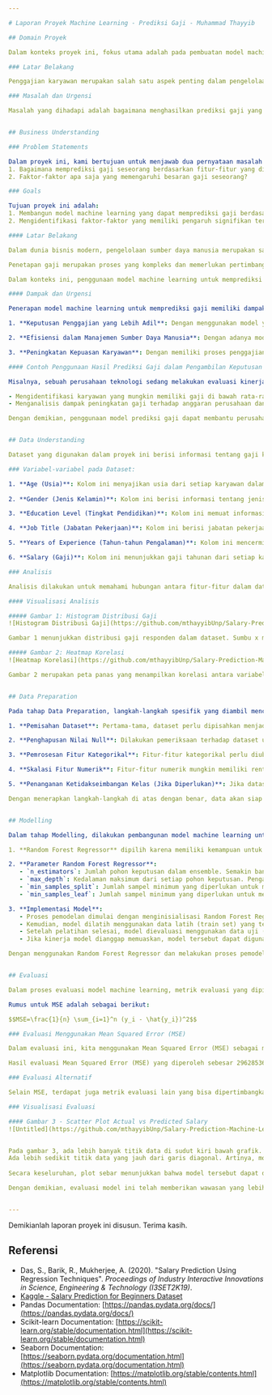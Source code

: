 ```yaml
---

# Laporan Proyek Machine Learning - Prediksi Gaji - Muhammad Thayyib

## Domain Proyek

Dalam konteks proyek ini, fokus utama adalah pada pembuatan model machine learning untuk memprediksi gaji seseorang berdasarkan beberapa fitur seperti usia, jenis kelamin, tingkat pendidikan, jabatan pekerjaan, dan tahun-tahun pengalaman. Prediksi gaji memiliki banyak aplikasi dalam industri, termasuk dalam proses rekrutmen dan penggajian karyawan.

### Latar Belakang

Penggajian karyawan merupakan salah satu aspek penting dalam pengelolaan sumber daya manusia di sebuah perusahaan. Penentuan gaji yang tepat dapat memengaruhi kepuasan dan motivasi karyawan, serta memberikan dampak pada kinerja dan produktivitas perusahaan secara keseluruhan[1]. Oleh karena itu, pengembangan model prediksi gaji menjadi relevan dalam mendukung pengambilan keputusan yang akurat dalam manajemen sumber daya manusia.

### Masalah dan Urgensi

Masalah yang dihadapi adalah bagaimana menghasilkan prediksi gaji yang akurat berdasarkan karakteristik individu karyawan[1]. Urgensinya adalah untuk meningkatkan efisiensi dalam proses penggajian, memastikan keadilan dalam penetapan gaji, serta mendukung pengambilan keputusan strategis dalam pengelolaan sumber daya manusia.


## Business Understanding

### Problem Statements

Dalam proyek ini, kami bertujuan untuk menjawab dua pernyataan masalah berikut:
1. Bagaimana memprediksi gaji seseorang berdasarkan fitur-fitur yang diberikan?
2. Faktor-faktor apa saja yang memengaruhi besaran gaji seseorang?

### Goals

Tujuan proyek ini adalah:
1. Membangun model machine learning yang dapat memprediksi gaji berdasarkan fitur-fitur yang diberikan.
2. Mengidentifikasi faktor-faktor yang memiliki pengaruh signifikan terhadap besaran gaji.

#### Latar Belakang

Dalam dunia bisnis modern, pengelolaan sumber daya manusia merupakan salah satu aspek penting yang memengaruhi kesuksesan sebuah perusahaan. Penggajian karyawan adalah salah satu bagian dari manajemen sumber daya manusia yang memiliki dampak signifikan terhadap produktivitas, kepuasan karyawan, dan keberlanjutan bisnis secara keseluruhan. Oleh karena itu, penting bagi perusahaan untuk memiliki sistem penggajian yang adil, transparan, dan efisien.

Penetapan gaji merupakan proses yang kompleks dan memerlukan pertimbangan berbagai faktor, termasuk pengalaman kerja, tingkat pendidikan, jabatan pekerjaan, dan faktor-faktor lainnya. Namun, dalam banyak kasus, proses ini dapat menjadi subjektif dan rentan terhadap bias.

Dalam konteks ini, penggunaan model machine learning untuk memprediksi gaji seseorang dapat memberikan keuntungan yang signifikan bagi perusahaan. Dengan memanfaatkan data historis tentang karyawan dan faktor-faktor yang memengaruhi gaji, perusahaan dapat mengembangkan model yang dapat memberikan perkiraan gaji yang lebih objektif dan terukur.

#### Dampak dan Urgensi

Penerapan model machine learning untuk memprediksi gaji memiliki dampak yang luas dalam konteks bisnis dan ekonomi, antara lain:

1. **Keputusan Penggajian yang Lebih Adil**: Dengan menggunakan model yang didasarkan pada data objektif, perusahaan dapat memastikan bahwa keputusan penggajian didasarkan pada faktor-faktor yang relevan dan tidak terpengaruh oleh bias individu. Hal ini dapat membantu menciptakan lingkungan kerja yang lebih adil dan merata bagi semua karyawan.

2. **Efisiensi dalam Manajemen Sumber Daya Manusia**: Dengan adanya model prediksi gaji yang akurat, perusahaan dapat mengoptimalkan alokasi sumber daya manusia dan merencanakan anggaran dengan lebih efisien. Hal ini memungkinkan perusahaan untuk mengalokasikan sumber daya dengan lebih baik sesuai dengan kebutuhan operasional dan strategis.

3. **Peningkatan Kepuasan Karyawan**: Dengan memiliki proses penggajian yang transparan dan terukur, karyawan akan merasa lebih dihargai dan diakui atas kontribusi mereka. Hal ini dapat meningkatkan tingkat kepuasan karyawan, yang pada gilirannya dapat berkontribusi pada produktivitas dan retensi karyawan yang lebih tinggi.

#### Contoh Penggunaan Hasil Prediksi Gaji dalam Pengambilan Keputusan Bisnis

Misalnya, sebuah perusahaan teknologi sedang melakukan evaluasi kinerja karyawan dan merencanakan peningkatan gaji tahunan. Dengan menggunakan model prediksi gaji, perusahaan dapat:

- Mengidentifikasi karyawan yang mungkin memiliki gaji di bawah rata-rata untuk tingkat pendidikan dan pengalaman kerjanya, dan memberikan peningkatan gaji yang sesuai untuk menjaga keseimbangan internal dan menghindari masalah kepuasan karyawan.
- Menganalisis dampak peningkatan gaji terhadap anggaran perusahaan dan menentukan alokasi dana yang optimal untuk memenuhi kebutuhan penggajian tanpa mengorbankan stabilitas keuangan perusahaan.

Dengan demikian, penggunaan model prediksi gaji dapat membantu perusahaan dalam mengambil keputusan yang lebih tepat dan strategis dalam pengelolaan sumber daya manusia mereka.


## Data Understanding

Dataset yang digunakan dalam proyek ini berisi informasi tentang gaji karyawan di sebuah perusahaan. Setiap baris mewakili seorang karyawan, dan kolom-kolomnya mencakup informasi seperti usia, jenis kelamin, tingkat pendidikan, jabatan pekerjaan, tahun-tahun pengalaman, dan gaji.

### Variabel-variabel pada Dataset:

1. **Age (Usia)**: Kolom ini menyajikan usia dari setiap karyawan dalam tahun. Nilai-nilai dalam kolom ini bersifat numerik.
   
2. **Gender (Jenis Kelamin)**: Kolom ini berisi informasi tentang jenis kelamin setiap karyawan, yang dapat berupa laki-laki atau perempuan. Nilai-nilai dalam kolom ini bersifat kategorikal.

3. **Education Level (Tingkat Pendidikan)**: Kolom ini memuat informasi tentang tingkat pendidikan setiap karyawan, yang dapat berupa SMA, sarjana (bachelor's degree), magister (master's degree), atau doktor (PhD). Nilai-nilai dalam kolom ini bersifat kategorikal.

4. **Job Title (Jabatan Pekerjaan)**: Kolom ini berisi jabatan pekerjaan setiap karyawan, yang dapat bervariasi tergantung pada perusahaan dan mencakup posisi seperti manajer, analis, insinyur, atau administrator. Nilai-nilai dalam kolom ini bersifat kategorikal.

5. **Years of Experience (Tahun-tahun Pengalaman)**: Kolom ini mencerminkan jumlah tahun pengalaman kerja dari setiap karyawan. Nilai-nilai dalam kolom ini bersifat numerik.

6. **Salary (Gaji)**: Kolom ini menunjukkan gaji tahunan dari setiap karyawan dalam dolar Amerika Serikat (USD). Nilai-nilai dalam kolom ini bersifat numerik dan dapat bervariasi tergantung pada faktor-faktor seperti jabatan pekerjaan, tahun-tahun pengalaman, dan tingkat pendidikan.

### Analisis

Analisis dilakukan untuk memahami hubungan antara fitur-fitur dalam dataset dengan gaji. Visualisasi histogram distribusi gaji menunjukkan bahwa distribusi gaji cenderung condong ke kanan (right-skewed), dengan sebagian besar responden memiliki gaji di kisaran rendah hingga menengah.

#### Visualisasi Analisis

##### Gambar 1: Histogram Distribusi Gaji
![Histogram Distribusi Gaji](https://github.com/mthayyibUnp/Salary-Prediction-Machine-Learning/assets/124302200/ac8a208b-0c18-4e67-bcac-de42e2dba3a7)

Gambar 1 menunjukkan distribusi gaji responden dalam dataset. Sumbu x mewakili gaji, sedangkan sumbu y mewakili jumlah orang yang menerima gaji tersebut. Distribusi gaji cenderung condong ke kanan (right-skewed), dengan sebagian besar responden memiliki gaji di kisaran rendah hingga menengah. Perbedaan antara gaji rata-rata dan gaji median menunjukkan adanya sebagian responden dengan penghasilan jauh lebih tinggi dari rata-rata, yang dapat dipengaruhi oleh faktor-faktor seperti pendidikan, pengalaman kerja, dan lokasi.

##### Gambar 2: Heatmap Korelasi
![Heatmap Korelasi](https://github.com/mthayyibUnp/Salary-Prediction-Machine-Learning/assets/124302200/3f831465-c9e8-4433-bdd8-4d26cf49d8ea)

Gambar 2 merupakan peta panas yang menampilkan korelasi antara variabel usia, masa kerja, dan gaji. Warna pada peta panas menunjukkan kekuatan korelasi antara variabel-variabel tersebut. Terdapat korelasi positif yang kuat antara usia dan gaji, serta antara masa kerja dan gaji. Artinya, semakin bertambah usia atau masa kerja seseorang, gaji cenderung meningkat. Namun, terdapat korelasi positif yang lebih lemah antara usia dan masa kerja.


## Data Preparation

Pada tahap Data Preparation, langkah-langkah spesifik yang diambil mencakup beberapa teknik untuk mempersiapkan data secara optimal sebelum digunakan dalam pembangunan model machine learning. Beberapa langkah tersebut antara lain:

1. **Pemisahan Dataset**: Pertama-tama, dataset perlu dipisahkan menjadi dua bagian utama: data latih (train set) dan data uji (test set). Rasio pemisahan dataset yang umum digunakan adalah 80:20 atau 70:30. Misalnya, dari total data yang tersedia, 80% digunakan untuk melatih model (train set), sementara 20% sisanya digunakan untuk menguji kinerja model (test set).

2. **Penghapusan Nilai Null**: Dilakukan pemeriksaan terhadap dataset untuk mendeteksi keberadaan nilai null atau missing values. Jika ditemukan, langkah selanjutnya adalah memutuskan cara penanganannya. Salah satu pendekatan yang umum adalah menghapus baris atau kolom yang mengandung nilai null tersebut. Misalnya, jika terdapat kolom yang memiliki sebagian besar nilai null dan tidak krusial untuk analisis, kolom tersebut dapat dihapus secara keseluruhan.

3. **Pemrosesan Fitur Kategorikal**: Fitur-fitur kategorikal perlu diubah menjadi bentuk numerik agar dapat dimengerti oleh model machine learning. Teknik yang umum digunakan adalah pengkodean one-hot (one-hot encoding). Dalam teknik ini, setiap kategori pada fitur kategorikal diubah menjadi variabel biner, di mana nilai 1 menunjukkan keberadaan kategori tersebut dan nilai 0 menunjukkan sebaliknya.

4. **Skalasi Fitur Numerik**: Fitur-fitur numerik mungkin memiliki rentang nilai yang berbeda-beda. Untuk memastikan bahwa tidak ada fitur yang mendominasi yang lain, dilakukan proses skalasi. Salah satu metode yang umum digunakan adalah normalisasi. Dalam normalisasi, nilai setiap fitur dikurangi dengan rata-rata fitur dan dibagi dengan standar deviasi fitur.

5. **Penanganan Ketidakseimbangan Kelas (Jika Diperlukan)**: Jika dataset memiliki ketidakseimbangan dalam distribusi kelas, langkah-langkah khusus mungkin diperlukan untuk menangani masalah ini. Misalnya, untuk masalah klasifikasi biner dengan kelas minoritas, teknik seperti oversampling (penambahan duplikat sampel dari kelas minoritas) atau undersampling (pengurangan sampel dari kelas mayoritas) dapat diterapkan.

Dengan menerapkan langkah-langkah di atas dengan benar, data akan siap digunakan untuk melatih model machine learning dengan kinerja yang optimal. Langkah-langkah tersebut membantu memastikan bahwa data yang digunakan bersih, terstruktur, dan siap digunakan untuk pembangunan model yang akurat dan dapat diandalkan.


## Modelling

Dalam tahap Modelling, dilakukan pembangunan model machine learning untuk menyelesaikan permasalahan yang telah diidentifikasi sebelumnya. Model yang dipilih dan diimplementasikan dalam proyek ini adalah **Random Forest Regressor**. Pemilihan model ini didasarkan pada beberapa pertimbangan sebagai berikut:

1. **Random Forest Regressor** dipilih karena memiliki kemampuan untuk menangani dataset dengan banyak fitur dengan baik. Selain itu, model ini memiliki fleksibilitas yang baik dalam menangani data numerik dan kategorikal. Random Forest juga cenderung tidak overfitting dan dapat memberikan hasil yang stabil.

2. **Parameter Random Forest Regressor**:
   - `n_estimators`: Jumlah pohon keputusan dalam ensemble. Semakin banyak pohon, semakin baik modelnya, tetapi juga semakin lama waktu komputasi yang dibutuhkan. Dalam proyek ini, nilai defaultnya adalah 100.
   - `max_depth`: Kedalaman maksimum dari setiap pohon keputusan. Pengaturan nilai yang lebih rendah dapat membantu mencegah overfitting. Nilai defaultnya adalah None, yang berarti setiap node akan diperluas sampai semua daunnya murni.
   - `min_samples_split`: Jumlah sampel minimum yang diperlukan untuk membagi sebuah node internal. Nilai defaultnya adalah 2, yang berarti node akan dibagi jika memiliki setidaknya 2 sampel.
   - `min_samples_leaf`: Jumlah sampel minimum yang diperlukan untuk menjadi daun (node termina) dalam pohon. Nilai defaultnya adalah 1.

3. **Implementasi Model**:
   - Proses pemodelan dimulai dengan menginisialisasi Random Forest Regressor dengan parameter yang telah ditentukan.
   - Kemudian, model dilatih menggunakan data latih (train set) yang telah dipersiapkan sebelumnya.
   - Setelah pelatihan selesai, model dievaluasi menggunakan data uji (test set) untuk mengukur kinerjanya.
   - Jika kinerja model dianggap memuaskan, model tersebut dapat digunakan untuk memprediksi gaji berdasarkan fitur-fitur yang diberikan.

Dengan menggunakan Random Forest Regressor dan melakukan proses pemodelan dengan tepat, diharapkan model yang dihasilkan mampu memberikan prediksi gaji yang akurat dan dapat digunakan untuk mendukung pengambilan keputusan yang lebih baik dalam konteks analisis gaji.


## Evaluasi

Dalam proses evaluasi model machine learning, metrik evaluasi yang dipilih sangat penting untuk mengukur kinerja model. Dalam kasus ini, metrik evaluasi yang digunakan adalah Mean Squared Error (MSE), yang mengukur rata-rata dari kuadrat perbedaan antara nilai sebenarnya (y_test) dan nilai prediksi (y_pred). 

Rumus untuk MSE adalah sebagai berikut:

$$MSE=\frac{1}{n} \sum_{i=1}^n (y_i - \hat{y_i})^2$$

### Evaluasi Menggunakan Mean Squared Error (MSE)

Dalam evaluasi ini, kita menggunakan Mean Squared Error (MSE) sebagai metrik utama untuk mengukur kinerja model. Nilai MSE yang lebih rendah menunjukkan bahwa model lebih baik dalam memprediksi nilai gaji.

Hasil evaluasi Mean Squared Error (MSE) yang diperoleh sebesar 296285366.6666667 menunjukkan bahwa rata-rata kuadrat perbedaan antara nilai gaji yang diprediksi oleh model dengan nilai gaji sebenarnya adalah sebesar itu. Semakin rendah nilai MSE, semakin baik model dalam memprediksi nilai gaji. Dalam konteks ini, meskipun nilai MSE cukup tinggi, kita perlu mempertimbangkan faktor-faktor lain seperti karakteristik dataset dan kebutuhan bisnis sebelum menyimpulkan kualitas model.

### Evaluasi Alternatif

Selain MSE, terdapat juga metrik evaluasi lain yang bisa dipertimbangkan seperti Mean Absolute Error (MAE), Root Mean Squared Error (RMSE), dan koefisien determinasi (R-squared). Evaluasi lebih lanjut dengan menggunakan berbagai metrik evaluasi dapat memberikan pemahaman yang lebih komprehensif tentang kinerja model dan kemungkinan perbaikan yang bisa dilakukan.

### Visualisasi Evaluasi

#### Gambar 3 - Scatter Plot Actual vs Predicted Salary
![Untitled](https://github.com/mthayyibUnp/Salary-Prediction-Machine-Learning/assets/124302200/04aa9a04-7b70-4158-9b30-4b8a23deb181)


Pada gambar 3, ada lebih banyak titik data di sudut kiri bawah grafik. Artinya model tersebut cenderung meremehkan gaji yang tinggi. Misalnya, jika gaji sebenarnya seseorang adalah $200.000, model mungkin memperkirakan gajinya hanya $150.000.  
Ada lebih sedikit titik data yang jauh dari garis diagonal. Artinya, model ini lebih akurat dalam memprediksi gaji di kisaran rata-rata dibandingkan dengan gaji yang sangat tinggi atau rendah.  
  
Secara keseluruhan, plot sebar menunjukkan bahwa model tersebut dapat digunakan untuk memperkirakan gaji, namun penting untuk diingat bahwa prediksi tersebut mungkin tidak sempurna.

Dengan demikian, evaluasi model ini telah memberikan wawasan yang lebih mendalam tentang kinerja model dalam memprediksi gaji berdasarkan fitur-fitur yang diberikan.


---
```


Demikianlah laporan proyek ini disusun. Terima kasih.

## Referensi

- Das, S., Barik, R., Mukherjee, A. (2020). "Salary Prediction Using Regression Techniques". *Proceedings of Industry Interactive Innovations in Science, Engineering & Technology (I3SET2K19)*.
- [Kaggle - Salary Prediction for Beginners Dataset](https://www.kaggle.com/datasets/rkiattisak/salaly-prediction-for-beginer)
- Pandas Documentation: [https://pandas.pydata.org/docs/](https://pandas.pydata.org/docs/)
- Scikit-learn Documentation: [https://scikit-learn.org/stable/documentation.html](https://scikit-learn.org/stable/documentation.html)
- Seaborn Documentation: [https://seaborn.pydata.org/documentation.html](https://seaborn.pydata.org/documentation.html)
- Matplotlib Documentation: [https://matplotlib.org/stable/contents.html](https://matplotlib.org/stable/contents.html)
